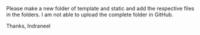 Please make a new folder of template and static and add the respective files in the folders.
I am not able to upload the complete folder in GitHub.

Thanks,
Indraneel
